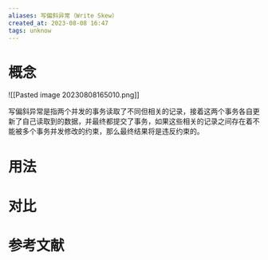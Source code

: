 ```yaml
---
aliases: 写偏斜异常（Write Skew）
created_at: 2023-08-08 16:47
tags: unknow
---
```


# 概念

![[Pasted image 20230808165010.png]]

写偏斜异常是指两个并发的事务读取了不同但相关的记录，接着这两个事务各自更新了自己读取到的数据，并最终都提交了事务，如果这些相关的记录之间存在着不能被多个事务并发修改的约束，那么最终结果将是违反约束的。

# 用法



# 对比



# 参考文献

